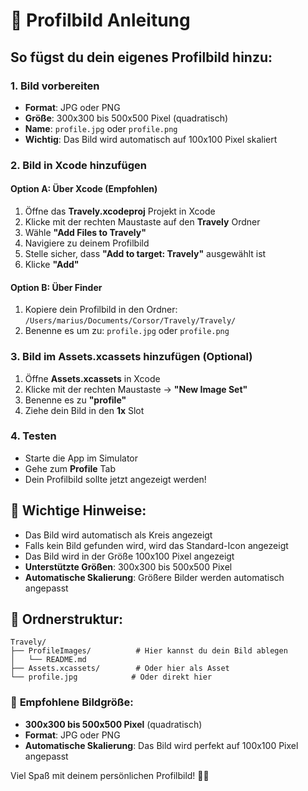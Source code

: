 # 📸 Profilbild Anleitung

## So fügst du dein eigenes Profilbild hinzu:

### 1. **Bild vorbereiten**
- **Format**: JPG oder PNG
- **Größe**: 300x300 bis 500x500 Pixel (quadratisch)
- **Name**: `profile.jpg` oder `profile.png`
- **Wichtig**: Das Bild wird automatisch auf 100x100 Pixel skaliert

### 2. **Bild in Xcode hinzufügen**

#### Option A: Über Xcode (Empfohlen)
1. Öffne das **Travely.xcodeproj** Projekt in Xcode
2. Klicke mit der rechten Maustaste auf den **Travely** Ordner
3. Wähle **"Add Files to Travely"**
4. Navigiere zu deinem Profilbild
5. Stelle sicher, dass **"Add to target: Travely"** ausgewählt ist
6. Klicke **"Add"**

#### Option B: Über Finder
1. Kopiere dein Profilbild in den Ordner: `/Users/marius/Documents/Corsor/Travely/Travely/`
2. Benenne es um zu: `profile.jpg` oder `profile.png`

### 3. **Bild im Assets.xcassets hinzufügen (Optional)**
1. Öffne **Assets.xcassets** in Xcode
2. Klicke mit der rechten Maustaste → **"New Image Set"**
3. Benenne es zu **"profile"**
4. Ziehe dein Bild in den **1x** Slot

### 4. **Testen**
- Starte die App im Simulator
- Gehe zum **Profile** Tab
- Dein Profilbild sollte jetzt angezeigt werden!

## 🎯 **Wichtige Hinweise:**
- Das Bild wird automatisch als Kreis angezeigt
- Falls kein Bild gefunden wird, wird das Standard-Icon angezeigt
- Das Bild wird in der Größe 100x100 Pixel angezeigt
- **Unterstützte Größen**: 300x300 bis 500x500 Pixel
- **Automatische Skalierung**: Größere Bilder werden automatisch angepasst

## 📁 **Ordnerstruktur:**
```
Travely/
├── ProfileImages/          # Hier kannst du dein Bild ablegen
│   └── README.md
├── Assets.xcassets/        # Oder hier als Asset
└── profile.jpg            # Oder direkt hier
```

### 🎨 **Empfohlene Bildgröße:**
- **300x300 bis 500x500 Pixel** (quadratisch)
- **Format**: JPG oder PNG
- **Automatische Skalierung**: Das Bild wird perfekt auf 100x100 Pixel angepasst

Viel Spaß mit deinem persönlichen Profilbild! 🚀✨
